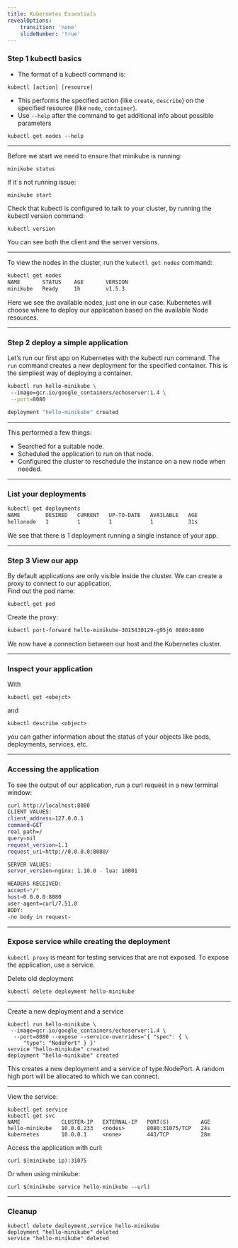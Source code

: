 ```yaml
---
title: Kubernetes Essentials
revealOptions:
    transition: 'none'
    slideNumber: 'true'
---
```


### Step 1 kubectl basics

* The format of a kubectl command is:
```
kubectl [action] [resource]
```
* This performs the specified action  (like `create`, `describe`) on the specified resource (like `node`, `container`).
* Use `--help` after the command to get additional info about possible parameters
```
kubectl get nodes --help
```

---

Before we start we need to ensure that minikube is running:
```
minikube status
```
If it`s not running issue:
```
minikube start
```

Check that kubectl is configured to talk to your cluster, by running the kubectl version command:
```bash
kubectl version
```

You can see both the client and the server versions.

---

To view the nodes in the cluster, run the `kubectl get nodes` command:
```bash
kubectl get nodes
NAME       STATUS    AGE       VERSION
minikube   Ready     1h        v1.5.3
```

Here we see the available nodes, just one in our case. Kubernetes will choose where to deploy our application based on the available Node resources.

---

### Step 2 deploy a simple application

Let’s run our first app on Kubernetes with the kubectl run command. The `run` command creates a new deployment for the specified container. This is the simpliest way of deploying a container.

```bash
kubectl run hello-minikube \  
 --image=gcr.io/google_containers/echoserver:1.4 \
 --port=8080

deployment "hello-minikube" created
```

---

This performed a few things:
* Searched for a suitable node.
* Scheduled the application to run on that node.
* Configured the cluster to reschedule the instance on a new node when needed.

---

### List your deployments

```bash
kubectl get deployments
NAME        DESIRED   CURRENT   UP-TO-DATE   AVAILABLE   AGE
hellonode   1         1         1            1           31s
```

We see that there is 1 deployment running a single instance of your app.

---

### Step 3 View our app

By default applications are only visible inside the cluster. We can create a proxy to connect to our application.  
Find out the pod name:
```
kubectl get pod
```
Create the proxy:
```bash
kubectl port-forward hello-minikube-3015430129-g95j6 8080:8080
```
We now have a connection between our host and the Kubernetes cluster.

---

### Inspect your application

With
```
kubectl get <obejct>
```
and
```
kubectl describe <object>
```
you can gather information about the status of your objects like pods, deployments, services, etc.

---

### Accessing the application

To see the output of our application, run a curl request in a new terminal window:
```bash
curl http://localhost:8080
CLIENT VALUES:
client_address=127.0.0.1
command=GET
real path=/
query=nil
request_version=1.1
request_uri=http://0.0.0.0:8080/

SERVER VALUES:
server_version=nginx: 1.10.0 - lua: 10001

HEADERS RECEIVED:
accept=*/*
host=0.0.0.0:8080
user-agent=curl/7.51.0
BODY:
-no body in request-
```

---

### Expose service while creating the deployment

`kubectl proxy` is meant for testing services that are not exposed. To expose the application, use a service.

Delete old deployment
```
kubectl delete deployment hello-minikube
```

---

Create a new deployment and a service
```
kubectl run hello-minikube \
 --image=gcr.io/google_containers/echoserver:1.4 \
  --port=8080 --expose --service-overrides='{ "spec": { \
     "type": "NodePort" } }'
service "hello-minikube" created
deployment "hello-minikube" created
```
This creates a new deployment and a service of type:NodePort. A random high port will be allocated to which we can connect.

---

View the service:
```
kubectl get service
kubectl get svc
NAME             CLUSTER-IP   EXTERNAL-IP   PORT(S)          AGE
hello-minikube   10.0.0.233   <nodes>       8080:31075/TCP   24s
kubernetes       10.0.0.1     <none>        443/TCP          28m
```
Access the application with curl:
```
curl $(minikube ip):31075
```
Or when using minikube:
```
curl $(minikube service hello-minikube --url)
```

---

### Cleanup

```
kubectl delete deployment,service hello-minikube
deployment "hello-minikube" deleted
service "hello-minikube" deleted
```
